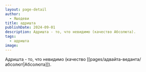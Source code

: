 ```yaml
---
layout: page-detail
author:
  - Яшодеви
title: адришта
publishDate: 2024-09-01
description: Адришта - то, что невидимо (качество Абсолюта).
tags:
  - адришта
image:
---
```

Адришта - то, что невидимо (качество [[pages/адвайта-веданта/абсолют|Абсолюта]]).

